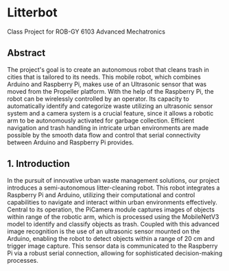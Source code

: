 # Litterbot
Class Project for ROB-GY 6103 Advanced Mechatronics 

## Abstract
The project's goal is to create an autonomous robot that cleans trash in cities that is tailored to its needs. This mobile robot, which combines Arduino and Raspberry Pi, makes use of an Ultrasonic sensor that was moved from the Propeller platform. With the help of the Raspberry Pi, the robot can be wirelessly controlled by an operator. Its capacity to automatically identify and categorize waste utilizing an ultrasonic sensor system and a camera system is a crucial feature, since it allows a robotic arm to be autonomously activated for garbage collection. Efficient navigation and trash handling in intricate urban environments are made possible by the smooth data flow and control that serial connectivity between Arduino and Raspberry Pi provides.

## 1. Introduction
In the pursuit of innovative urban waste management solutions, our project introduces a semi-autonomous litter-cleaning robot. This robot integrates a Raspberry Pi and Arduino, utilizing their computational and control capabilities to navigate and interact within urban environments effectively. Central to its operation, the PiCamera module captures images of objects within range of the robotic arm, which is processed using the MobileNetV3 model to identify and classify objects as trash. Coupled with this advanced image recognition is the use of an ultrasonic sensor mounted on the Arduino, enabling the robot to detect objects within a range of 20 cm and trigger image capture. This sensor data is communicated to the Raspberry Pi via a
robust serial connection, allowing for sophisticated decision-making processes.

